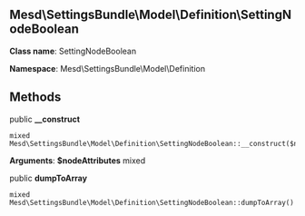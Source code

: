 Mesd\SettingsBundle\Model\Definition\SettingNodeBoolean
---------------

    

    


**Class name**: SettingNodeBoolean

**Namespace**: Mesd\SettingsBundle\Model\Definition











Methods
-------


public **__construct**

    mixed Mesd\SettingsBundle\Model\Definition\SettingNodeBoolean::__construct($nodeAttributes)











**Arguments**:
**$nodeAttributes** mixed 



public **dumpToArray**

    mixed Mesd\SettingsBundle\Model\Definition\SettingNodeBoolean::dumpToArray()












